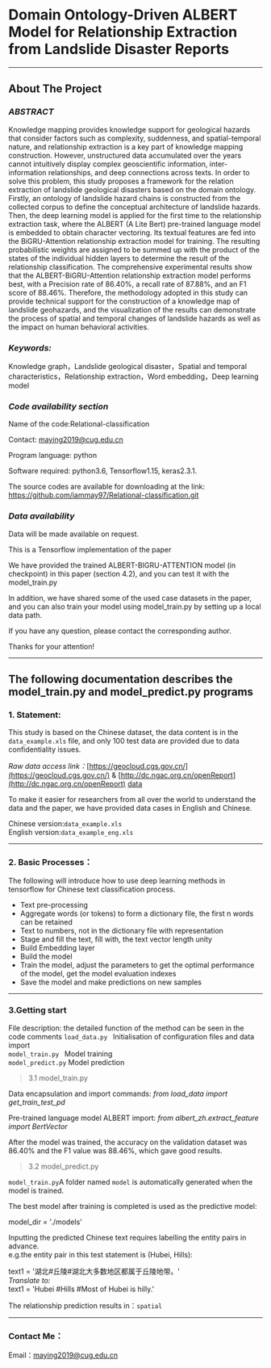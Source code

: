 # **Domain Ontology-Driven ALBERT Model for Relationship Extraction from Landslide Disaster Reports**

---
## **About The Project**
### **_ABSTRACT_**

Knowledge mapping provides knowledge support for geological hazards that consider factors such as complexity, suddenness, and spatial-temporal nature, and relationship extraction is a key part of knowledge mapping construction. However, unstructured data accumulated over the years cannot intuitively display complex geoscientific information, inter-information relationships, and deep connections across texts. In order to solve this problem, this study proposes a framework for the relation extraction of landslide geological disasters based on the domain ontology. Firstly, an ontology of landslide hazard chains is constructed from the collected corpus to define the conceptual architecture of landslide hazards. Then, the deep learning model is applied for the first time to the relationship extraction task, where the ALBERT (A Lite Bert) pre-trained language model is embedded to obtain character vectoring. Its textual features are fed into the BiGRU-Attention relationship extraction model for training. The resulting probabilistic weights are assigned to be summed up with the product of the states of the individual hidden layers to determine the result of the relationship classification. The comprehensive experimental results show that the ALBERT-BiGRU-Attention relationship extraction model performs best, with a Precision rate of 86.40%, a recall rate of 87.88%, and an F1 score of 88.46%. Therefore, the methodology adopted in this study can provide technical support for the construction of a knowledge map of landslide geohazards, and the visualization of the results can demonstrate the process of spatial and temporal changes of landslide hazards as well as the impact on human behavioral activities.

### _**Keywords:**_

Knowledge graph，Landslide geological disaster，Spatial and temporal characteristics，Relationship extraction，Word embedding，Deep learning model

### _Code availability section_

Name of the code:Relational-classification

Contact: maying2019@cug.edu.cn

Program language: python

Software required:  python3.6, Tensorflow1.15, keras2.3.1.

The source codes are available for downloading at the link: https://github.com/iammay97/Relational-classification.git

### _Data availability_

Data will be made available on request.

This is a Tensorflow implementation of the paper <Domain Ontology-Driven ALBERT Model for Relationship Extraction from Landslide Disaster Reports>

We have provided the trained ALBERT-BIGRU-ATTENTION model (in checkpoint) in this paper (section 4.2), and you can test it with the model_train.py

In addition, we have shared some of the used case datasets in the paper, and you can also train your model using model_train.py by setting up a local data path.

If you have any question, please contact the corresponding author.

Thanks for your attention!

----

## **The following documentation describes the model_train.py and model_predict.py programs**


### **1. Statement:**

This study is based on the Chinese dataset, the data content is in the `data_example.xls` file, and only 100 test data are provided due to data confidentiality issues.
 
_Raw data access link：_[https://geocloud.cgs.gov.cn/](https://geocloud.cgs.gov.cn/) & [http://dc.ngac.org.cn/openReport](http://dc.ngac.org.cn/openReport) 
[data](data)

To make it easier for researchers from all over the world to understand the data and the paper, we have provided data cases in English and Chinese.

Chinese version:`data_example.xls`  
English version:`data_example_eng.xls`

---
### 2. Basic Processes：  

The following will introduce how to use deep learning methods in tensorflow for Chinese text classification process.
* Text pre-processing
* Aggregate words (or tokens) to form a dictionary file, the first n words can be retained
* Text to numbers, not in the dictionary file with representation
* Stage and fill the text, fill with, the text vector length unity
* Build Embedding layer
* Build the model
* Train the model, adjust the parameters to get the optimal performance of the model, get the model evaluation indexes
* Save the model and make predictions on new samples
----
### 3.Getting start
File description: the detailed function of the method can be seen in the code comments
`load_data.py `          Initialisation of configuration files and data import  
`model_train.py `        Model training  
`model_predict.py`       Model prediction
> 3.1 model_train.py  

Data encapsulation and import commands:
_from load_data import get_train_test_pd_

Pre-trained language model ALBERT import:
_from albert_zh.extract_feature import BertVector_ 

After the model was trained, the accuracy on the validation dataset was 86.40% and the F1 value was 88.46%, which gave good results.
> 3.2 model_predict.py  

`model_train.py`A folder named `model` is automatically generated when the model is trained.

The best model after training is completed is used as the predictive model: 

model_dir = './models'

Inputting the predicted Chinese text requires labelling the entity pairs in advance.  
e.g.the entity pair in this test statement is (Hubei, Hills):  

text1 = '湖北#丘陵#湖北大多数地区都属于丘陵地带。'  
_Translate to:_  
text1 = 'Hubei #Hills #Most of Hubei is hilly.'

The relationship prediction results in：`spatial` 

---
### **Contact Me：**
Email：maying2019@cug.edu.cn



